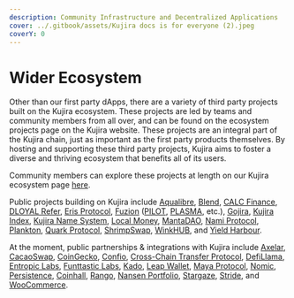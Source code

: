 ```yaml
---
description: Community Infrastructure and Decentralized Applications
cover: ../.gitbook/assets/Kujira docs is for everyone (2).jpeg
coverY: 0
---
```


# Wider Ecosystem

Other than our first party dApps, there are a variety of third party projects built on the Kujira ecosystem. These projects are led by teams and community members from all over, and can be found on the ecosystem projects page on the Kujira website. These projects are an integral part of the Kujira chain, just as important as the first party products themselves. By hosting and supporting these third party projects, Kujira aims to foster a diverse and thriving ecosystem that benefits all of its users.

Community members can explore these projects at length on our Kujira ecosystem page [here](https://kujira.network/ecosystem).&#x20;

Public projects building on Kujira include [Aqualibre](https://twitter.com/AQLA\_Token), [Blend](https://twitter.com/Blend\_protocol), [CALC Finance](https://twitter.com/CALC\_Finance), [DLOYAL Refer](https://twitter.com/dloyalrefer), [Eris Protocol](https://twitter.com/eris\_protocol?lang=en), [Fuzion](https://twitter.com/Fuzion\_App) ([PILOT](../dapps-and-infrastructure/pilot-launchpad.md), [PLASMA](https://plasma.fuzion.app/), etc.), [Gojira](https://winkhub.app/posts/gojira-kujiras-revolutionary-nft-marketplace), [Kujira Index](https://twitter.com/KujiraIndex), [Kujira Name System](https://winkhub.app/posts/kujira-name-system-is-launching-on-the-gojira-nft-marketplace), [Local Money](https://twitter.com/TeamLocalMoney), [MantaDAO](https://twitter.com/Manta\_DAO?ref\_src=twsrc%5Egoogle%7Ctwcamp%5Eserp%7Ctwgr%5Eauthor), [Nami Protocol](https://twitter.com/NamiProtocol), [Plankton](https://twitter.com/Planktonkoin), [Quark](https://twitter.com/Quark\_Protocol)[ Protocol](https://twitter.com/Quark\_Protocol), [ShrimpSwap](https://twitter.com/Shrimp\_Swap), [WinkHUB](../community/kujira-socials/winkhub.md), and [Yield Harbour](https://twitter.com/yieldharbour).

At the moment, public partnerships & integrations with Kujira include [Axelar](https://twitter.com/axelarcore), [CacaoSwap](https://twitter.com/CacaoSwap), [CoinGecko](https://twitter.com/coingecko), [Confio](https://twitter.com/confio\_tech), [Cross-Chain Transfer Protocol](https://developers.circle.com/stablecoins/docs/cctp-getting-started), [DefiLlama](https://twitter.com/DefiLlama), [Entropic Labs](https://twitter.com/Entropic\_Labs), [Funttastic Labs](https://twitter.com/FunttasticLabs), [Kado](https://twitter.com/kado\_money), [Leap Wallet](https://www.leapwallet.io/chain/kujira), [Maya Protocol](https://twitter.com/Maya\_Protocol), [Nomic](https://twitter.com/nomicbtc), [Persistence](https://twitter.com/PersistenceOne), [Coinhall](https://twitter.com/coinhall\_org), [Rango](https://twitter.com/RangoExchange), [Nansen Portfolio](https://twitter.com/nansenportfolio), [Stargaze](https://twitter.com/StargazeZone), [Stride](https://twitter.com/stride\_zone), and [WooCommerce](https://twitter.com/WooCommerce).
